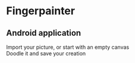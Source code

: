 # Fingerpainter
## Android application

Import your picture, or start with an empty canvas <br>
Doodle it and save your creation
